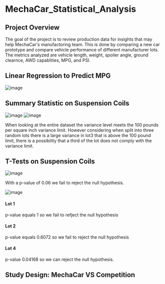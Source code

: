 # MechaCar_Statistical_Analysis

## Project Overview
 The goal of the project is to review production data for insights that may help MechaCar's manufactoring team. This is done by comparing a new car prototype and compare vehicle performance of different manufacturer lots. The metrics analyzed are vehicle length, weight, spoiler angle, ground clearnce, AWD capablities, MPG, and PSI. 

## Linear Regression to Predict MPG
![image](https://user-images.githubusercontent.com/100727593/174487867-7b607e22-25cf-404e-8cac-154de59f837f.png)


## Summary Statistic on Suspension Coils
![image](https://user-images.githubusercontent.com/100727593/174488709-3d655905-afde-45a7-b987-1f7f95722c7d.png)
![image](https://user-images.githubusercontent.com/100727593/174488716-4c129d0e-cfde-4524-8c48-0f6517ed4220.png)

When looking at the entire dataset the variance level meets the 100 pounds per square inch variance limit. However considering when split into three random lots there is a large variance in lot3 that is above the 100 pound limit, there is a possibility that a third of the lot does not comply with the variance limit. 
## T-Tests on Suspension Coils
![image](https://user-images.githubusercontent.com/100727593/174499776-7f26d0ea-52f8-47d0-b81a-fc26f0573ee2.png)

With a p-value of 0.06 we fail to reject the null hypothesis.

![image](https://user-images.githubusercontent.com/100727593/174497505-b872179d-ca1a-442d-ac0f-06de97bf2091.png)
#### Lot 1
p-value equals 1 so we fail to refject the null hypothesis

#### Lot 2
p-value equals 0.6072 so we fail to reject the null hypothesis

#### Lot 4
p-value 0.04168 so we can reject the null hypothesis.

## Study Design: MechaCar VS Competition
